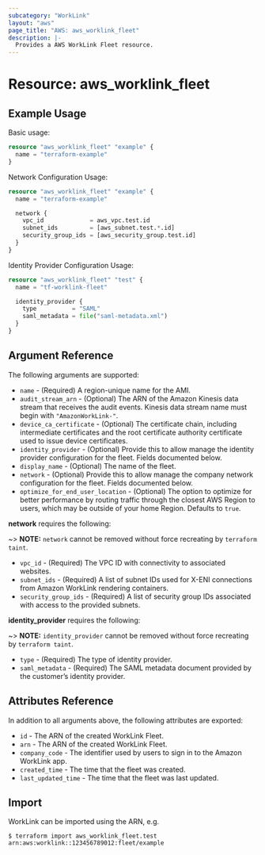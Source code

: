```yaml
---
subcategory: "WorkLink"
layout: "aws"
page_title: "AWS: aws_worklink_fleet"
description: |-
  Provides a AWS WorkLink Fleet resource.
---
```


# Resource: aws_worklink_fleet

## Example Usage

Basic usage:

```terraform
resource "aws_worklink_fleet" "example" {
  name = "terraform-example"
}
```

Network Configuration Usage:

```terraform
resource "aws_worklink_fleet" "example" {
  name = "terraform-example"

  network {
    vpc_id             = aws_vpc.test.id
    subnet_ids         = [aws_subnet.test.*.id]
    security_group_ids = [aws_security_group.test.id]
  }
}
```

Identity Provider Configuration Usage:

```terraform
resource "aws_worklink_fleet" "test" {
  name = "tf-worklink-fleet"

  identity_provider {
    type          = "SAML"
    saml_metadata = file("saml-metadata.xml")
  }
}
```


## Argument Reference

The following arguments are supported:

* `name` - (Required) A region-unique name for the AMI.
* `audit_stream_arn` - (Optional) The ARN of the Amazon Kinesis data stream that receives the audit events. Kinesis data stream name must begin with `"AmazonWorkLink-"`.
* `device_ca_certificate` - (Optional) The certificate chain, including intermediate certificates and the root certificate authority certificate used to issue device certificates.
* `identity_provider` - (Optional) Provide this to allow manage the identity provider configuration for the fleet. Fields documented below.
* `display_name` - (Optional) The name of the fleet.
* `network` - (Optional) Provide this to allow manage the company network configuration for the fleet. Fields documented below.
* `optimize_for_end_user_location` - (Optional) The option to optimize for better performance by routing traffic through the closest AWS Region to users, which may be outside of your home Region. Defaults to `true`.

**network** requires the following:

~> **NOTE:** `network` cannot be removed without force recreating by `terraform taint`.

* `vpc_id` - (Required) The VPC ID with connectivity to associated websites.
* `subnet_ids` - (Required) A list of subnet IDs used for X-ENI connections from Amazon WorkLink rendering containers.
* `security_group_ids` - (Required) A list of security group IDs associated with access to the provided subnets.

**identity_provider** requires the following:

~> **NOTE:** `identity_provider` cannot be removed without force recreating by `terraform taint`.

* `type` - (Required) The type of identity provider.
* `saml_metadata` - (Required) The SAML metadata document provided by the customer’s identity provider.

## Attributes Reference

In addition to all arguments above, the following attributes are exported:

* `id` - The ARN of the created WorkLink Fleet.
* `arn` - The ARN of the created WorkLink Fleet.
* `company_code` - The identifier used by users to sign in to the Amazon WorkLink app.
* `created_time` - The time that the fleet was created.
* `last_updated_time` - The time that the fleet was last updated.

## Import

WorkLink can be imported using the ARN, e.g.

```
$ terraform import aws_worklink_fleet.test arn:aws:worklink::123456789012:fleet/example
```
